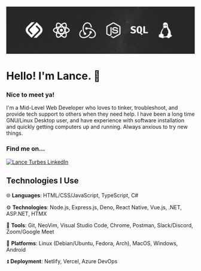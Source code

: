 ![profile-banner](./lance-profile-banner.png)

# Hello! I'm Lance. 👋

### Nice to meet ya! 

I'm a Mid-Level Web Developer who loves to tinker, troubleshoot, and provide tech support to others when they need help. I have been a long time GNU/Linux Desktop user, and have experience with software installation and quickly getting computers up and running. Always anxious to try new things.

### Find me on...

[![Lance Turbes LinkedIn](https://img.shields.io/badge/Lance_Turbes-0A66C2?style=for-the-badge&logo=LinkedIn)](https://www.linkedin.com/in/lanceturbes/)

## Technologies I Use

🌐 **Languages**: HTML/CSS/JavaScript, TypeScript, C#

⚙️ **Technologies**: Node.js, Express.js, Deno, React Native, Vue.js, .NET, ASP.NET, HTMX

🧰 **Tools**: Git, NeoVim, Visual Studio Code, Chrome, Postman, Slack/Discord, Zoom/Google Meet

📀 **Platforms**: Linux (Debian/Ubuntu, Fedora, Arch), MacOS, Windows, Android

⏫ **Deployment**: Netlify, Vercel, Azure DevOps
